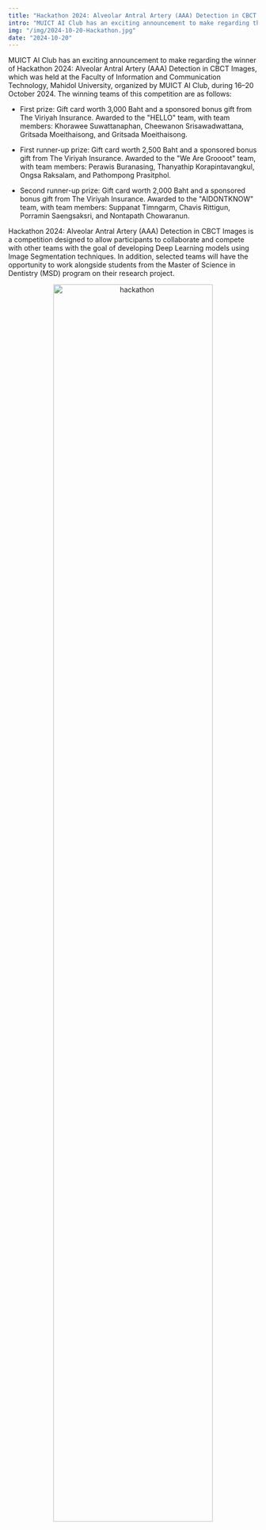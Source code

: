 ```yaml
---
title: "Hackathon 2024: Alveolar Antral Artery (AAA) Detection in CBCT Images"
intro: "MUICT AI Club has an exciting announcement to make regarding the winner of Hackathon 2024: Alveolar Antral Artery (AAA) Detection in CBCT Images"
img: "/img/2024-10-20-Hackathon.jpg"
date: "2024-10-20"
---
```

MUICT AI Club has an exciting announcement to make regarding the winner of Hackathon 2024: Alveolar Antral Artery (AAA) Detection in CBCT Images, which was held at the Faculty of Information and Communication Technology, Mahidol University, organized by MUICT AI Club, during 16–20 October 2024. The winning teams of this competition are as follows:

- First prize: Gift card worth 3,000 Baht and a sponsored bonus gift from The Viriyah Insurance. Awarded to the "HELLO" team, with team members: Khorawee Suwattanaphan, Cheewanon Srisawadwattana, Gritsada Moeithaisong, and Gritsada Moeithaisong.

- First runner-up prize: Gift card worth 2,500 Baht and a sponsored bonus gift from The Viriyah Insurance. Awarded to the "We Are Groooot" team, with team members: Perawis Buranasing, Thanyathip Korapintavangkul, Ongsa Raksalam, and Pathompong Prasitphol.

- Second runner-up prize: Gift card worth 2,000 Baht and a sponsored bonus gift from The Viriyah Insurance. Awarded to the "AIDONTKNOW" team, with team members: Suppanat Timngarm, Chavis Rittigun, Porramin Saengsaksri, and Nontapath Chowaranun.

Hackathon 2024: Alveolar Antral Artery (AAA) Detection in CBCT Images is a competition designed to allow participants to collaborate and compete with other teams with the goal of developing Deep Learning models using Image Segmentation techniques. In addition, selected teams will have the opportunity to work alongside students from the Master of Science in Dentistry (MSD) program on their research project.

<div align="center">
  <img src="/img/2024-10-20-Hackathon.jpg" alt="hackathon" width="80%" />
</div>
